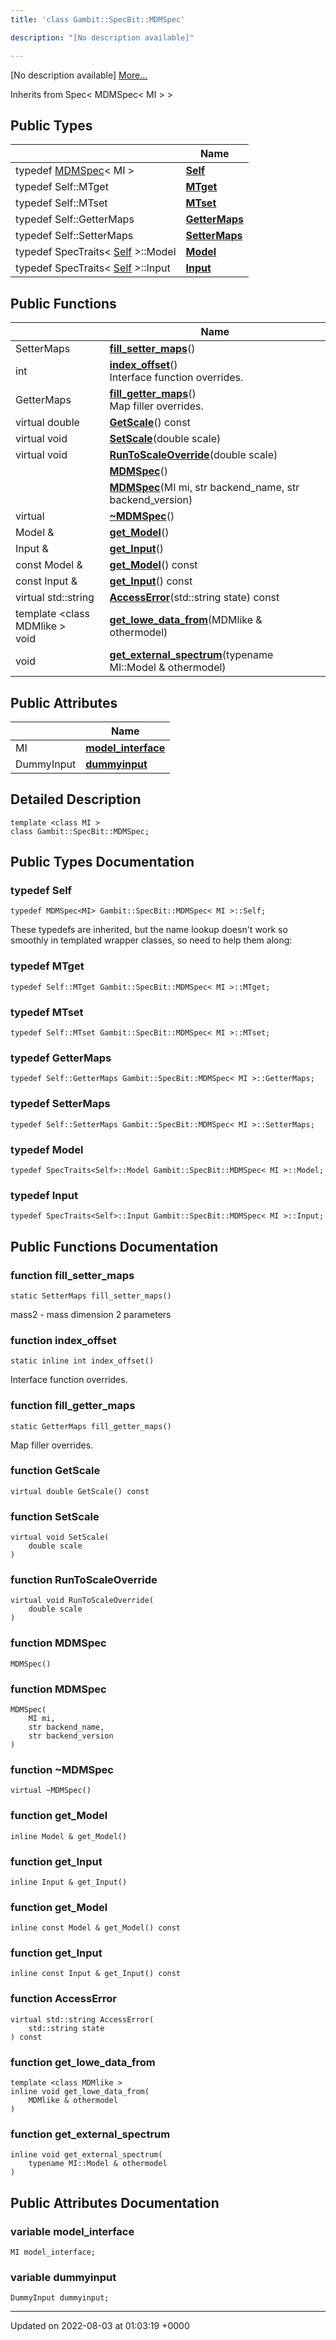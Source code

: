 ```yaml
---
title: 'class Gambit::SpecBit::MDMSpec'

description: "[No description available]"

---
```









[No description available] [More...](#detailed-description)

Inherits from Spec< MDMSpec< MI > >

## Public Types

|                | Name           |
| -------------- | -------------- |
| typedef [MDMSpec](/documentation/code/main/classes/classgambit_1_1specbit_1_1mdmspec/)< MI > | **[Self](/documentation/code/main/classes/classgambit_1_1specbit_1_1mdmspec/#typedef-self)**  |
| typedef Self::MTget | **[MTget](/documentation/code/main/classes/classgambit_1_1specbit_1_1mdmspec/#typedef-mtget)**  |
| typedef Self::MTset | **[MTset](/documentation/code/main/classes/classgambit_1_1specbit_1_1mdmspec/#typedef-mtset)**  |
| typedef Self::GetterMaps | **[GetterMaps](/documentation/code/main/classes/classgambit_1_1specbit_1_1mdmspec/#typedef-gettermaps)**  |
| typedef Self::SetterMaps | **[SetterMaps](/documentation/code/main/classes/classgambit_1_1specbit_1_1mdmspec/#typedef-settermaps)**  |
| typedef SpecTraits< [Self](/documentation/code/main/classes/classgambit_1_1specbit_1_1mdmspec/#typedef-self) >::Model | **[Model](/documentation/code/main/classes/classgambit_1_1specbit_1_1mdmspec/#typedef-model)**  |
| typedef SpecTraits< [Self](/documentation/code/main/classes/classgambit_1_1specbit_1_1mdmspec/#typedef-self) >::Input | **[Input](/documentation/code/main/classes/classgambit_1_1specbit_1_1mdmspec/#typedef-input)**  |

## Public Functions

|                | Name           |
| -------------- | -------------- |
| SetterMaps | **[fill_setter_maps](/documentation/code/main/classes/classgambit_1_1specbit_1_1mdmspec/#function-fill-setter-maps)**() |
| int | **[index_offset](/documentation/code/main/classes/classgambit_1_1specbit_1_1mdmspec/#function-index-offset)**()<br>Interface function overrides.  |
| GetterMaps | **[fill_getter_maps](/documentation/code/main/classes/classgambit_1_1specbit_1_1mdmspec/#function-fill-getter-maps)**()<br>Map filler overrides.  |
| virtual double | **[GetScale](/documentation/code/main/classes/classgambit_1_1specbit_1_1mdmspec/#function-getscale)**() const |
| virtual void | **[SetScale](/documentation/code/main/classes/classgambit_1_1specbit_1_1mdmspec/#function-setscale)**(double scale) |
| virtual void | **[RunToScaleOverride](/documentation/code/main/classes/classgambit_1_1specbit_1_1mdmspec/#function-runtoscaleoverride)**(double scale) |
| | **[MDMSpec](/documentation/code/main/classes/classgambit_1_1specbit_1_1mdmspec/#function-mdmspec)**() |
| | **[MDMSpec](/documentation/code/main/classes/classgambit_1_1specbit_1_1mdmspec/#function-mdmspec)**(MI mi, str backend_name, str backend_version) |
| virtual | **[~MDMSpec](/documentation/code/main/classes/classgambit_1_1specbit_1_1mdmspec/#function-~mdmspec)**() |
| Model & | **[get_Model](/documentation/code/main/classes/classgambit_1_1specbit_1_1mdmspec/#function-get-model)**() |
| Input & | **[get_Input](/documentation/code/main/classes/classgambit_1_1specbit_1_1mdmspec/#function-get-input)**() |
| const Model & | **[get_Model](/documentation/code/main/classes/classgambit_1_1specbit_1_1mdmspec/#function-get-model)**() const |
| const Input & | **[get_Input](/documentation/code/main/classes/classgambit_1_1specbit_1_1mdmspec/#function-get-input)**() const |
| virtual std::string | **[AccessError](/documentation/code/main/classes/classgambit_1_1specbit_1_1mdmspec/#function-accesserror)**(std::string state) const |
| template <class MDMlike \> <br>void | **[get_lowe_data_from](/documentation/code/main/classes/classgambit_1_1specbit_1_1mdmspec/#function-get-lowe-data-from)**(MDMlike & othermodel) |
| void | **[get_external_spectrum](/documentation/code/main/classes/classgambit_1_1specbit_1_1mdmspec/#function-get-external-spectrum)**(typename MI::Model & othermodel) |

## Public Attributes

|                | Name           |
| -------------- | -------------- |
| MI | **[model_interface](/documentation/code/main/classes/classgambit_1_1specbit_1_1mdmspec/#variable-model-interface)**  |
| DummyInput | **[dummyinput](/documentation/code/main/classes/classgambit_1_1specbit_1_1mdmspec/#variable-dummyinput)**  |

## Detailed Description

```
template <class MI >
class Gambit::SpecBit::MDMSpec;
```

## Public Types Documentation

### typedef Self

```
typedef MDMSpec<MI> Gambit::SpecBit::MDMSpec< MI >::Self;
```


These typedefs are inherited, but the name lookup doesn't work so smoothly in templated wrapper classes, so need to help them along: 


### typedef MTget

```
typedef Self::MTget Gambit::SpecBit::MDMSpec< MI >::MTget;
```


### typedef MTset

```
typedef Self::MTset Gambit::SpecBit::MDMSpec< MI >::MTset;
```


### typedef GetterMaps

```
typedef Self::GetterMaps Gambit::SpecBit::MDMSpec< MI >::GetterMaps;
```


### typedef SetterMaps

```
typedef Self::SetterMaps Gambit::SpecBit::MDMSpec< MI >::SetterMaps;
```


### typedef Model

```
typedef SpecTraits<Self>::Model Gambit::SpecBit::MDMSpec< MI >::Model;
```


### typedef Input

```
typedef SpecTraits<Self>::Input Gambit::SpecBit::MDMSpec< MI >::Input;
```


## Public Functions Documentation

### function fill_setter_maps

```
static SetterMaps fill_setter_maps()
```


mass2 - mass dimension 2 parameters


### function index_offset

```
static inline int index_offset()
```

Interface function overrides. 

### function fill_getter_maps

```
static GetterMaps fill_getter_maps()
```

Map filler overrides. 

### function GetScale

```
virtual double GetScale() const
```


### function SetScale

```
virtual void SetScale(
    double scale
)
```


### function RunToScaleOverride

```
virtual void RunToScaleOverride(
    double scale
)
```


### function MDMSpec

```
MDMSpec()
```


### function MDMSpec

```
MDMSpec(
    MI mi,
    str backend_name,
    str backend_version
)
```


### function ~MDMSpec

```
virtual ~MDMSpec()
```


### function get_Model

```
inline Model & get_Model()
```


### function get_Input

```
inline Input & get_Input()
```


### function get_Model

```
inline const Model & get_Model() const
```


### function get_Input

```
inline const Input & get_Input() const
```


### function AccessError

```
virtual std::string AccessError(
    std::string state
) const
```


### function get_lowe_data_from

```
template <class MDMlike >
inline void get_lowe_data_from(
    MDMlike & othermodel
)
```


### function get_external_spectrum

```
inline void get_external_spectrum(
    typename MI::Model & othermodel
)
```


## Public Attributes Documentation

### variable model_interface

```
MI model_interface;
```


### variable dummyinput

```
DummyInput dummyinput;
```


-------------------------------

Updated on 2022-08-03 at 01:03:19 +0000